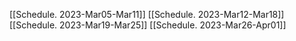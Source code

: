 [[Schedule. 2023-Mar05-Mar11]]
[[Schedule. 2023-Mar12-Mar18]]
[[Schedule. 2023-Mar19-Mar25]]
[[Schedule. 2023-Mar26-Apr01]]

